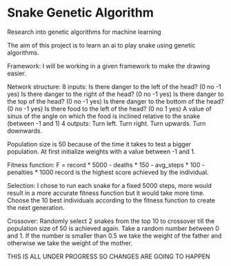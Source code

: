 # Snake Genetic Algorithm
Research into genetic algorithms for machine learning

The aim of this project is to learn an ai to play snake using genetic algorithms.

Framework:
  I will be working in a given framework to make the drawing easier.

Network structure:
  8 inputs: 
    Is there danger to the left of the head?	(0 no -1 yes)
    Is there danger to the right of the head?	(0 no -1 yes)
    Is there danger to the top of the head?	(0 no -1 yes)
    Is there danger to the bottom of the head?	(0 no -1 yes)
    Is there food to the left of the head? 		(0 no 1 yes)
    A value of sinus of the angle on which the food is inclined relative to the snake (between -1 and 1)
  4 outputs:
    Turn left.
    Turn right.
    Turn upwards.
    Turn downwards.

Population size is 50 because of the time it takes to test a bigger population.
At first initialize weights with a value between -1 and 1.

Fitness function:
  F = record * 5000 - deaths * 150 - avg_steps * 100 - penalties * 1000
  record is the highest score achieved by the individual.

Selection:
  I chose to run each snake for a fixed 5000 steps, more would result in a more accurate fitness function but it would take more time.
  Choose the 10 best individuals according to the fitness function to create the next generation.

Crossover:
  Randomly select 2 snakes from the top 10 to crossover till the population size of 50 is achieved again.
  Take a random number between 0 and 1. If the number is smaller than 0.5 we take the weight of the father and otherwise we take the weight of the mother.


THIS IS ALL UNDER PROGRESS SO CHANGES ARE GOING TO HAPPEN
